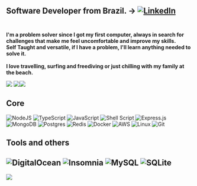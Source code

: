 ## Software Developer from Brazil. ->  [![LinkedIn](https://img.shields.io/badge/LinkedIn-%230077B5.svg?logo=linkedin&logoColor=white)](https://linkedin.com/in/vinicius-gferreira) <br><br>
 **I'm a problem solver since I got my first computer, always in search for challenges that make me feel uncomfortable and improve my skills.<br>Self Taught and versatile, if I have a problem, I'll learn anything needed to solve it.<br><br>I love travelling, surfing and freediving or just chilling with my family at the beach.** <br>





![](https://github-readme-stats.vercel.app/api?username=viniciusgferreira&theme=chartreuse-dark&hide_border=true&include_all_commits=false&count_private=true)
![](https://github-readme-streak-stats.herokuapp.com/?user=viniciusgferreira&theme=chartreuse-dark&hide_border=true)![](https://github-readme-stats.vercel.app/api/top-langs/?username=viniciusgferreira&theme=chartreuse-dark&hide_border=true&include_all_commits=false&count_private=true&layout=compact)

## Core
![NodeJS](https://img.shields.io/badge/node.js-6DA55F?style=for-the-badge&logo=node.js&logoColor=white)
![TypeScript](https://img.shields.io/badge/typescript-%23007ACC.svg?style=for-the-badge&logo=typescript&logoColor=white) 
![JavaScript](https://img.shields.io/badge/javascript-%23323330.svg?style=for-the-badge&logo=javascript&logoColor=%23F7DF1E) 
![Shell Script](https://img.shields.io/badge/shell_script-%23121011.svg?style=for-the-badge&logo=gnu-bash&logoColor=white)
![Express.js](https://img.shields.io/badge/express.js-%23404d59.svg?style=for-the-badge&logo=express&logoColor=%2361DAFB)
![MongoDB](https://img.shields.io/badge/MongoDB-%234ea94b.svg?style=for-the-badge&logo=mongodb&logoColor=white)
![Postgres](https://img.shields.io/badge/postgres-%23316192.svg?style=for-the-badge&logo=postgresql&logoColor=white)
![Redis](https://img.shields.io/badge/redis-%23DD0031.svg?style=for-the-badge&logo=redis&logoColor=white)
![Docker](https://img.shields.io/badge/docker-%230db7ed.svg?style=for-the-badge&logo=docker&logoColor=white)
![AWS](https://img.shields.io/badge/AWS-%23FF9900.svg?style=for-the-badge&logo=amazon-aws&logoColor=white) 
![Linux](https://img.shields.io/badge/Linux-FCC624?style=for-the-badge&logo=linux&logoColor=black)
![Git](https://img.shields.io/badge/git-%23F05033.svg?style=for-the-badge&logo=git&logoColor=white)

## Tools and others
![DigitalOcean](https://img.shields.io/badge/DigitalOcean-%230167ff.svg?style=for-the-badge&logo=digitalOcean&logoColor=white)
![Insomnia](https://img.shields.io/badge/Insomnia-black?style=for-the-badge&logo=insomnia&logoColor=5849BE) 
![MySQL](https://img.shields.io/badge/mysql-%2300f.svg?style=for-the-badge&logo=mysql&logoColor=white)
![SQLite](https://img.shields.io/badge/sqlite-%2307405e.svg?style=for-the-badge&logo=sqlite&logoColor=white)
---
[![](https://visitcount.itsvg.in/api?id=viniciusgferreira&icon=5&color=12)](https://visitcount.itsvg.in)

<!-- Proudly created with GPRM ( https://gprm.itsvg.in ) -->
